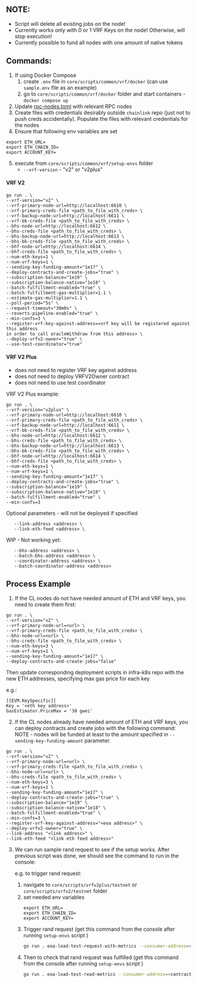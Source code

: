 ## NOTE:
* Script will delete all existing jobs on the node!
* Currently works only with 0 or 1 VRF Keys on the node! Otherwise, will stop execution!
* Currently possible to fund all nodes with one amount of native tokens
## Commands:
1. If using Docker Compose
   1. create `.env` file in `core/scripts/common/vrf/docker` (can use `sample.env` file as an example)
   2. go to `core/scripts/common/vrf/docker` folder and start containers - `docker compose up`
2. Update [rpc-nodes.toml](..%2Fdocker%2Ftoml-config%2Frpc-nodes.toml) with relevant RPC nodes
3. Create files with credentials desirably outside `chainlink` repo (just not to push creds accidentally). Populate the files  with relevant credentials for the nodes
4. Ensure that following env variables are set
```
export ETH_URL=
export ETH_CHAIN_ID=
export ACCOUNT_KEY=
```
5. execute from `core/scripts/common/vrf/setup-envs` folder
   * `--vrf-version` - "v2" or "v2plus"

#### VRF V2
```
go run . \
--vrf-version="v2" \
--vrf-primary-node-url=http://localhost:6610 \
--vrf-primary-creds-file <path_to_file_with_creds> \
--vrf-backup-node-url=http://localhost:6611 \
--vrf-bk-creds-file <path_to_file_with_creds> \
--bhs-node-url=http://localhost:6612 \
--bhs-creds-file <path_to_file_with_creds> \
--bhs-backup-node-url=http://localhost:6613 \
--bhs-bk-creds-file <path_to_file_with_creds> \
--bhf-node-url=http://localhost:6614 \
--bhf-creds-file <path_to_file_with_creds> \
--num-eth-keys=1 \
--num-vrf-keys=1 \
--sending-key-funding-amount="1e17" \
--deploy-contracts-and-create-jobs="true" \
--subscription-balance="1e19" \
--subscription-balance-native="1e18" \
--batch-fulfillment-enabled="true" \
--batch-fulfillment-gas-multiplier=1.1 \
--estimate-gas-multiplier=1.1 \
--poll-period="5s" \
--request-timeout="30m0s" \
--reverts-pipeline-enabled="true" \
--min-confs=3 \
--register-vrf-key-against-address=<vrf key will be registered against this address 
in order to call oracleWithdraw from this address> \
--deploy-vrfv2-owner="true" \
--use-test-coordinator="true"
```
#### VRF V2 Plus
* does not need to register VRF key against address 
* does not need to deploy VRFV2Owner contract
* does not need to use test coordinator

VRF V2 Plus example:
```
go run . \
--vrf-version="v2plus" \
--vrf-primary-node-url=http://localhost:6610 \
--vrf-primary-creds-file <path_to_file_with_creds> \
--vrf-backup-node-url=http://localhost:6611 \
--vrf-bk-creds-file <path_to_file_with_creds> \
--bhs-node-url=http://localhost:6612 \
--bhs-creds-file <path_to_file_with_creds> \
--bhs-backup-node-url=http://localhost:6613 \
--bhs-bk-creds-file <path_to_file_with_creds> \
--bhf-node-url=http://localhost:6614 \
--bhf-creds-file <path_to_file_with_creds> \
--num-eth-keys=1 \
--num-vrf-keys=1 \
--sending-key-funding-amount="1e17" \
--deploy-contracts-and-create-jobs="true" \
--subscription-balance="1e19" \
--subscription-balance-native="1e18" \
--batch-fulfillment-enabled="true" \
--min-confs=3 
```

Optional parameters - will not be deployed if specified 
```
   --link-address <address> \
   --link-eth-feed <address> \
```

WIP - Not working yet:
```
   --bhs-address <address> \
   --batch-bhs-address <address> \
   --coordinator-address <address> \
   --batch-coordinator-address <address> 
```


## Process Example

1. If the CL nodes do not have needed amount of ETH and VRF keys, you need to create them first:
```
go run . \
--vrf-version="v2" \
--vrf-primary-node-url=<url> \
--vrf-primary-creds-file <path_to_file_with_creds> \
--bhs-node-url=<url> \
--bhs-creds-file <path_to_file_with_creds> \
--num-eth-keys=3 \
--num-vrf-keys=1 \
--sending-key-funding-amount="1e17" \
--deploy-contracts-and-create-jobs="false" 
```
Then update corresponding deployment scripts in infra-k8s repo with the new ETH addresses, specifying max gas price for each key

e.g.:
```
[[EVM.KeySpecific]]
Key = '<eth key address>'
GasEstimator.PriceMax = '30 gwei'
```

2. If the CL nodes already have needed amount of ETH and VRF keys, you can deploy contracts and create jobs with the following command:
NOTE - nodes will be funded at least to the amount specified in `--sending-key-funding-amount` parameter.
```
go run . \
--vrf-version="v2" \
--vrf-primary-node-url=<url> \
--vrf-primary-creds-file <path_to_file_with_creds> \
--bhs-node-url=<url> \
--bhs-creds-file <path_to_file_with_creds> \
--num-eth-keys=3 \
--num-vrf-keys=1 \
--sending-key-funding-amount="1e17" \
--deploy-contracts-and-create-jobs="true" \
--subscription-balance="1e19" \
--subscription-balance-native="1e18" \
--batch-fulfillment-enabled="true" \
--min-confs=3 \
--register-vrf-key-against-address="<eoa address>" \
--deploy-vrfv2-owner="true" \
--link-address "<link address>" \
--link-eth-feed "<link eth feed address>" 
``` 


3. We can run sample rand request to see if the setup works.
   After previous script was done, we should see the command to run in the console:

   e.g. to trigger rand request:
      1. navigate to `core/scripts/vrfv2plus/testnet` or `core/scripts/vrfv2/testnet` folder
      2. set needed env variables
         ```
         export ETH_URL=
         export ETH_CHAIN_ID=
         export ACCOUNT_KEY=
         ```
      3. Trigger rand request (get this command from the console after running `setup-envs` script )  
         ```bash
         go run . eoa-load-test-request-with-metrics --consumer-address=<contract address> --sub-id=1 --key-hash=<keyhash> --request-confirmations <> --requests 1 --runs 1 --cb-gas-limit 1_000_000 
         ```
      4. Then to check that rand request was fulfilled (get this command from the console after running `setup-envs` script )
         ```bash
         go run . eoa-load-test-read-metrics --consumer-address=<contract address> 
         ```